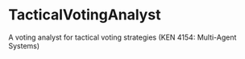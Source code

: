 # TacticalVotingAnalyst
A voting analyst for tactical voting strategies (KEN 4154: Multi-Agent Systems)
